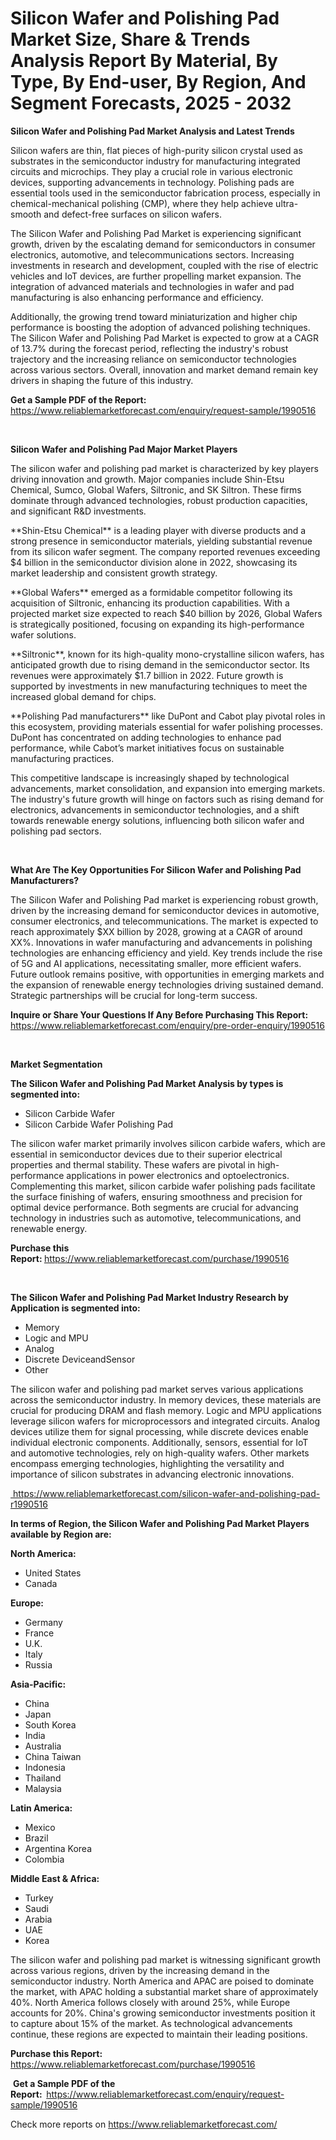 <p><h1>Silicon Wafer and Polishing Pad Market Size, Share & Trends Analysis Report By Material, By Type, By End-user, By Region, And Segment Forecasts, 2025 - 2032</h1></p><p><strong>Silicon Wafer and Polishing Pad Market Analysis and Latest Trends</strong></p>
<p><p>Silicon wafers are thin, flat pieces of high-purity silicon crystal used as substrates in the semiconductor industry for manufacturing integrated circuits and microchips. They play a crucial role in various electronic devices, supporting advancements in technology. Polishing pads are essential tools used in the semiconductor fabrication process, especially in chemical-mechanical polishing (CMP), where they help achieve ultra-smooth and defect-free surfaces on silicon wafers.</p><p>The Silicon Wafer and Polishing Pad Market is experiencing significant growth, driven by the escalating demand for semiconductors in consumer electronics, automotive, and telecommunications sectors. Increasing investments in research and development, coupled with the rise of electric vehicles and IoT devices, are further propelling market expansion. The integration of advanced materials and technologies in wafer and pad manufacturing is also enhancing performance and efficiency.</p><p>Additionally, the growing trend toward miniaturization and higher chip performance is boosting the adoption of advanced polishing techniques. The Silicon Wafer and Polishing Pad Market is expected to grow at a CAGR of 13.7% during the forecast period, reflecting the industry's robust trajectory and the increasing reliance on semiconductor technologies across various sectors. Overall, innovation and market demand remain key drivers in shaping the future of this industry.</p></p>
<p><strong>Get a Sample PDF of the Report:&nbsp;</strong> <a href="https://www.reliablemarketforecast.com/enquiry/request-sample/1990516?utm_campaign=2925&utm_medium=2&utm_source=Github&utm_content=ia&utm_term=07042025&utm_id=silicon-wafer-and-polishing-pad">https://www.reliablemarketforecast.com/enquiry/request-sample/1990516</a></p>
<p>&nbsp;</p>
<p><strong>Silicon Wafer and Polishing Pad Major Market Players</strong></p>
<p><p>The silicon wafer and polishing pad market is characterized by key players driving innovation and growth. Major companies include Shin-Etsu Chemical, Sumco, Global Wafers, Siltronic, and SK Siltron. These firms dominate through advanced technologies, robust production capacities, and significant R&D investments.</p><p>**Shin-Etsu Chemical** is a leading player with diverse products and a strong presence in semiconductor materials, yielding substantial revenue from its silicon wafer segment. The company reported revenues exceeding $4 billion in the semiconductor division alone in 2022, showcasing its market leadership and consistent growth strategy.</p><p>**Global Wafers** emerged as a formidable competitor following its acquisition of Siltronic, enhancing its production capabilities. With a projected market size expected to reach $40 billion by 2026, Global Wafers is strategically positioned, focusing on expanding its high-performance wafer solutions.</p><p>**Siltronic**, known for its high-quality mono-crystalline silicon wafers, has anticipated growth due to rising demand in the semiconductor sector. Its revenues were approximately $1.7 billion in 2022. Future growth is supported by investments in new manufacturing techniques to meet the increased global demand for chips.</p><p>**Polishing Pad manufacturers** like DuPont and Cabot play pivotal roles in this ecosystem, providing materials essential for wafer polishing processes. DuPont has concentrated on adding technologies to enhance pad performance, while Cabot’s market initiatives focus on sustainable manufacturing practices.</p><p>This competitive landscape is increasingly shaped by technological advancements, market consolidation, and expansion into emerging markets. The industry's future growth will hinge on factors such as rising demand for electronics, advancements in semiconductor technologies, and a shift towards renewable energy solutions, influencing both silicon wafer and polishing pad sectors.</p></p>
<p>&nbsp;</p>
<p><strong>What Are The Key Opportunities For Silicon Wafer and Polishing Pad Manufacturers?</strong></p>
<p><p>The Silicon Wafer and Polishing Pad market is experiencing robust growth, driven by the increasing demand for semiconductor devices in automotive, consumer electronics, and telecommunications. The market is expected to reach approximately $XX billion by 2028, growing at a CAGR of around XX%. Innovations in wafer manufacturing and advancements in polishing technologies are enhancing efficiency and yield. Key trends include the rise of 5G and AI applications, necessitating smaller, more efficient wafers. Future outlook remains positive, with opportunities in emerging markets and the expansion of renewable energy technologies driving sustained demand. Strategic partnerships will be crucial for long-term success.</p></p>
<p><strong>Inquire or Share Your Questions If Any Before Purchasing This Report:</strong> <a href="https://www.reliablemarketforecast.com/enquiry/pre-order-enquiry/1990516?utm_campaign=2925&utm_medium=2&utm_source=Github&utm_content=ia&utm_term=07042025&utm_id=silicon-wafer-and-polishing-pad">https://www.reliablemarketforecast.com/enquiry/pre-order-enquiry/1990516</a></p>
<p>&nbsp;</p>
<p><strong>Market Segmentation</strong></p>
<p><strong>The Silicon Wafer and Polishing Pad Market Analysis by types is segmented into:</strong></p>
<p><ul><li>Silicon Carbide Wafer</li><li>Silicon Carbide Wafer Polishing Pad</li></ul></p>
<p><p>The silicon wafer market primarily involves silicon carbide wafers, which are essential in semiconductor devices due to their superior electrical properties and thermal stability. These wafers are pivotal in high-performance applications in power electronics and optoelectronics. Complementing this market, silicon carbide wafer polishing pads facilitate the surface finishing of wafers, ensuring smoothness and precision for optimal device performance. Both segments are crucial for advancing technology in industries such as automotive, telecommunications, and renewable energy.</p></p>
<p><strong>Purchase this Report:&nbsp;</strong><a href="https://www.reliablemarketforecast.com/purchase/1990516?utm_campaign=2925&utm_medium=2&utm_source=Github&utm_content=ia&utm_term=07042025&utm_id=silicon-wafer-and-polishing-pad">https://www.reliablemarketforecast.com/purchase/1990516</a></p>
<p>&nbsp;</p>
<p><strong>The Silicon Wafer and Polishing Pad Market Industry Research by Application is segmented into:</strong></p>
<p><ul><li>Memory</li><li>Logic and MPU</li><li>Analog</li><li>Discrete DeviceandSensor</li><li>Other</li></ul></p>
<p><p>The silicon wafer and polishing pad market serves various applications across the semiconductor industry. In memory devices, these materials are crucial for producing DRAM and flash memory. Logic and MPU applications leverage silicon wafers for microprocessors and integrated circuits. Analog devices utilize them for signal processing, while discrete devices enable individual electronic components. Additionally, sensors, essential for IoT and automotive technologies, rely on high-quality wafers. Other markets encompass emerging technologies, highlighting the versatility and importance of silicon substrates in advancing electronic innovations.</p></p>
<p><a href="https://www.reliablemarketforecast.com/silicon-wafer-and-polishing-pad-r1990516?utm_campaign=2925&utm_medium=2&utm_source=Github&utm_content=ia&utm_term=07042025&utm_id=silicon-wafer-and-polishing-pad">&nbsp;https://www.reliablemarketforecast.com/silicon-wafer-and-polishing-pad-r1990516</a></p>
<p><strong>In terms of Region, the Silicon Wafer and Polishing Pad Market Players available by Region are:</strong></p>
<p>
    <p> <strong> North America: </strong>
        <ul>
            <li>United States</li>
            <li>Canada</li>
        </ul>
        </p> 
    <p> <strong> Europe: </strong>
        <ul>
            <li>Germany</li>
            <li>France</li>
            <li>U.K.</li>
            <li>Italy</li>
            <li>Russia</li>
        </ul>
        </p> 
    <p> <strong> Asia-Pacific: </strong>
        <ul>
            <li>China</li>
            <li>Japan</li>
            <li>South Korea</li>
            <li>India</li>
            <li>Australia</li>
            <li>China Taiwan</li>
            <li>Indonesia</li>
            <li>Thailand</li>
            <li>Malaysia</li>
        </ul>
        </p> 
    <p> <strong> Latin America: </strong>
        <ul>
            <li>Mexico</li>
            <li>Brazil</li>
            <li>Argentina Korea</li>
            <li>Colombia</li>
        </ul>
        </p> 
    <p> <strong> Middle East & Africa: </strong>
        <ul>
            <li>Turkey</li>
            <li>Saudi</li>
            <li>Arabia</li>
            <li>UAE</li>
            <li>Korea</li>
        </ul>
    </p>
    </p>
<p><p>The silicon wafer and polishing pad market is witnessing significant growth across various regions, driven by the increasing demand in the semiconductor industry. North America and APAC are poised to dominate the market, with APAC holding a substantial market share of approximately 40%. North America follows closely with around 25%, while Europe accounts for 20%. China's growing semiconductor investments position it to capture about 15% of the market. As technological advancements continue, these regions are expected to maintain their leading positions.</p></p>
<p><strong>Purchase this Report: </strong><a href="https://www.reliablemarketforecast.com/purchase/1990516?utm_campaign=2925&utm_medium=2&utm_source=Github&utm_content=ia&utm_term=07042025&utm_id=silicon-wafer-and-polishing-pad">https://www.reliablemarketforecast.com/purchase/1990516</a></p>
<p>&nbsp;<strong>Get a Sample PDF of the Report:&nbsp;&nbsp;</strong><a href="https://www.reliablemarketforecast.com/enquiry/request-sample/1990516?utm_campaign=2925&utm_medium=2&utm_source=Github&utm_content=ia&utm_term=07042025&utm_id=silicon-wafer-and-polishing-pad">https://www.reliablemarketforecast.com/enquiry/request-sample/1990516</a></p>
<p><strong></strong></p>
<p>Check more reports on <a href="https://www.reliablemarketforecast.com/?utm_campaign=2925&utm_medium=2&utm_source=Github&utm_content=ia&utm_term=07042025&utm_id=silicon-wafer-and-polishing-pad">https://www.reliablemarketforecast.com/</a></p>